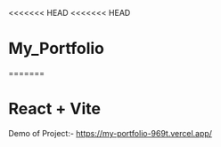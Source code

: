 <<<<<<< HEAD
<<<<<<< HEAD
# My_Portfolio
=======
# React + Vite

Demo of Project:- https://my-portfolio-969t.vercel.app/
